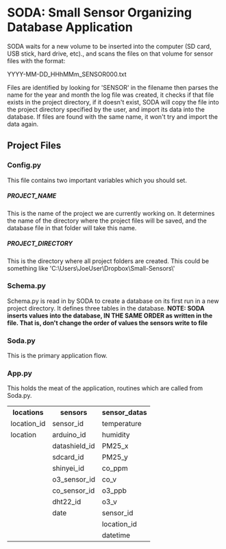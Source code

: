 # SODA: Small Sensor Organizing Database Application

SODA waits for a new volume to be inserted into the computer (SD card, USB stick, hard drive, etc)., and scans the files on that volume for sensor files with the format:

 YYYY-MM-DD_HHhMMm_SENSOR000.txt
 
Files are identified by looking for 'SENSOR' in the filename then parses the name for the year and month the log file was created, it checks if that file exists in the project directory, if it doesn't exist, SODA will copy the file into the project directory specified by the user, and import its data into the database. If files are found with the same name, it won't try and import the data again.

## Project Files

### Config.py

This file contains two important variables which you should set.

##### PROJECT_NAME
 
This is the name of the project we are currently working on. It determines the name of the directory where the project files will be saved, and the database file in that folder will take this name.

##### PROJECT_DIRECTORY

This is the directory where all project folders are created. This could be something like 'C:\\Users\\JoeUser\\Dropbox\\Small-Sensors\\'

### Schema.py

Schema.py is read in by SODA to create a database on its first run in a new project directory. It defines three tables in the database.
**NOTE: SODA inserts values into the database, IN THE SAME ORDER as written in the file. That is, don't change the order of values the sensors write to file**
<table style="width:100%">
  <tr>
    <th>locations</th>
    <th>sensors</th> 
    <th>sensor_datas</th>
  </tr>
  <tr>
    <td>location_id</td>
    <td>sensor_id</td> 
    <td>temperature</td>
  </tr>
  <tr>
    <td>location</td>
    <td>arduino_id</td> 
    <td>humidity</td>
  </tr>
    <tr>
    <td></td>
    <td>datashield_id</td> 
    <td>PM25_x</td>
  </tr>
    <tr>
    <td></td>
    <td>sdcard_id</td> 
    <td>PM25_y</td>
  </tr>
    <tr>
    <td></td>
    <td>shinyei_id</td> 
    <td>co_ppm</td>
  </tr>
    <tr>
    <td></td>
    <td>o3_sensor_id</td> 
    <td>co_v</td>
  </tr>
    <tr>
    <td></td>
    <td>co_sensor_id</td> 
    <td>o3_ppb</td>
  </tr>
    <tr>
    <td></td>
    <td>dht22_id</td> 
    <td>o3_v</td>
  </tr>
    <tr>
    <td></td>
    <td>date</td> 
    <td>sensor_id</td>
  </tr>
    <tr>
    <td></td>
    <td></td> 
    <td>location_id</td>
  </tr>
    <tr>
    <td></td>
    <td></td> 
    <td>datetime</td>
  </tr>
  
  ### Soda.py
  
  This is the primary application flow.
  
  ### App.py
  
  This holds the meat of the application, routines which are called from Soda.py.
      
                              

                                  
 

